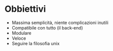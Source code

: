 # Obbiettivi

 * Massima semplicità, niente complicazioni inutili
 * Compatibile con tutto (il back-end)
 * Modulare
 * Veloce
 * Seguire la filosofia unix
